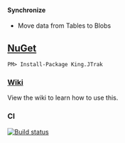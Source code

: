 #### Synchronize
+ Move data from Tables to Blobs


## [NuGet](https://www.nuget.org/packages/King.JTrak/)
```
PM> Install-Package King.JTrak
```

### [Wiki](https://github.com/jefking/King.J-Trak/wiki)
View the wiki to learn how to use this.

### CI
[![Build status](https://dev.azure.com/jefkin/oss/_apis/build/status/King.J-Trak)](https://dev.azure.com/jefkin/oss/_build/latest?definitionId=18)
